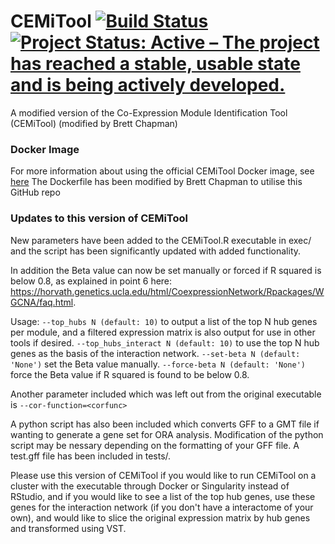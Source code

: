# CEMiTool [![Build Status](https://travis-ci.org/csbl-usp/CEMiTool.svg?branch=master)](https://travis-ci.org/csbl-usp/CEMiTool)[![Project Status: Active – The project has reached a stable, usable state and is being actively developed.](http://www.repostatus.org/badges/latest/active.svg)](http://www.repostatus.org/#active)

A modified version of the Co-Expression Module Identification Tool (CEMiTool) (modified by Brett Chapman)

### Docker Image
For more information about using the official CEMiTool Docker image, see [here](docker/example.md)
The Dockerfile has been modified by Brett Chapman to utilise this GitHub repo

### Updates to this version of CEMiTool

New parameters have been added to the CEMiTool.R executable in exec/ and the script has been significantly updated with added functionality.

In addition the Beta value can now be set manually or forced if R squared is below 0.8, as explained in point 6 here: https://horvath.genetics.ucla.edu/html/CoexpressionNetwork/Rpackages/WGCNA/faq.html.

Usage:
```--top_hubs N (default: 10)``` to output a list of the top N hub genes per module, and a filtered expression matrix is also output for use in other tools if desired.
```--top_hubs_interact N (default: 10)``` to use the top N hub genes as the basis of the interaction network.
```--set-beta N (default: 'None')``` set the Beta value manually.
```--force-beta N (default: 'None')```  force the Beta value if R squared is found to be below 0.8.

Another parameter included which was left out from the original executable is ```--cor-function=<corfunc>```

A python script has also been included which converts GFF to a GMT file if wanting to generate a gene set for ORA analysis. Modification of the python script may be nessary depending on the formatting of your GFF file. A test.gff file has been included in tests/.

Please use this version of CEMiTool if you would like to run CEMiTool on a cluster with the executable through Docker or Singularity instead of RStudio, and if you would like to see a list of the top hub genes, use these genes for the interaction network (if you don't have a interactome of your own), and would like to slice the original expression matrix by hub genes and transformed using VST.

